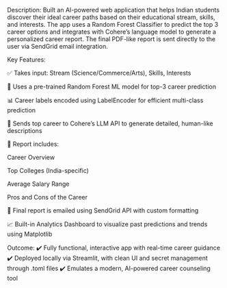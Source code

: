 Description:
Built an AI-powered web application that helps Indian students discover their ideal career paths based on their educational stream, skills, and interests. The app uses a Random Forest Classifier to predict the top 3 career options and integrates with Cohere’s language model to generate a personalized career report. The final PDF-like report is sent directly to the user via SendGrid email integration.

Key Features:

✅ Takes input: Stream (Science/Commerce/Arts), Skills, Interests

🌲 Uses a pre-trained Random Forest ML model for top-3 career prediction

📊 Career labels encoded using LabelEncoder for efficient multi-class prediction

🤖 Sends top career to Cohere’s LLM API to generate detailed, human-like descriptions

🏫 Report includes:

Career Overview

Top Colleges (India-specific)

Average Salary Range

Pros and Cons of the Career

📧 Final report is emailed using SendGrid API with custom formatting

📈 Built-in Analytics Dashboard to visualize past predictions and trends using Matplotlib

Outcome:
✔️ Fully functional, interactive app with real-time career guidance
✔️ Deployed locally via Streamlit, with clean UI and secret management through .toml files
✔️ Emulates a modern, AI-powered career counseling tool
